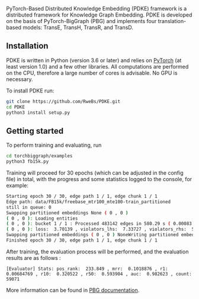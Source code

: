 PyTorch-Based Distributed Knowledge Embedding (PDKE) framework is a distributed framework for Knowledge Graph Embedding. PDKE is developed on the basis of PyTorch-BigGraph (PBG) and implements four translation-based models: TransE, TransH, TransR, and TransD.

## Installation

PDKE is written in Python (version 3.6 or later) and relies on [PyTorch](https://pytorch.org/) (at least version 1.0) and a few other libraries. All computations are performed on the CPU, therefore a large number of cores is advisable. No GPU is necessary.

To install PDKE run:
```bash
git clone https://github.com/RweBs/PDKE.git
cd PDKE
python3 install setup.py
```

## Getting started

To perform training and evaluating, run

```bash
cd torchbiggraph/examples
python3 fb15k.py
```

Training will proceed for 30 epochs (which can be adjusted in the config file) in total, with the progress and some statistics logged to the console, for example:
```bash
Starting epoch 30 / 30, edge path 1 / 1, edge chunk 1 / 1
Edge path: data/FB15k/freebase_mtr100_mte100-train_partitioned
still in queue: 0
Swapping partitioned embeddings None ( 0 , 0 )
( 0 , 0 ): Loading entities 
( 0 , 0 ): bucket 1 / 1 : Processed 483142 edges in 580.29 s ( 0.00083 M/sec ); io: 0.02 s ( 545.83 MB/sec )
( 0 , 0 ): loss:  3.70139 , violators_lhs:  7.33727 , violators_rhs:  5.28217 , count:  483142
Swapping partitioned embeddings ( 0 , 0 ) NoneWriting partitioned embeddings
Finished epoch 30 / 30, edge path 1 / 1, edge chunk 1 / 1
```
After training, the evaluation process will be performed, and the evaluation results are as follows :
```
[Evaluator] Stats: pos_rank:  233.849 , mrr:  0.1018876 , r1:  0.00684769 , r10:  0.320522 , r50:  0.593904 , auc:  0.982623 , count:  59071
```

More information can be found in [PBG documentation](https://torchbiggraph.readthedocs.io/).
